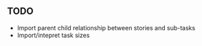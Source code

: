 
## TODO
 * Import parent child relationship between stories and sub-tasks
 * Import/intepret task sizes
